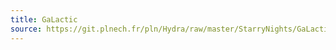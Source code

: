 ```yaml
---
title: GaLactic
source: https://git.plnech.fr/pln/Hydra/raw/master/StarryNights/GaLactic.js
---
```

